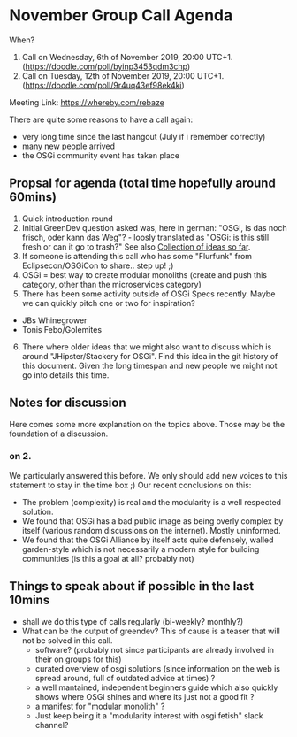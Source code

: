 # November Group Call Agenda

When? 
1. Call on Wednesday, 6th of November 2019, 20:00 UTC+1. (https://doodle.com/poll/byinp3453qdm3chp)
2. Call on Tuesday, 12th of November 2019, 20:00 UTC+1. (https://doodle.com/poll/9r4uq43ef98ek4ki)

Meeting Link: https://whereby.com/rebaze

There are quite some reasons to have a call again:
- very long time since the last hangout (July if i remember correctly)
- many new people arrived
- the OSGi community event has taken place

## Propsal for agenda (total time hopefully around 60mins)

1. Quick introduction round
2. Initial GreenDev question asked was, here in german: "OSGi, is das noch frisch, oder kann das Weg"? - loosly translated as "OSGi: is this still fresh or can it go to trash?" See also [Collection of ideas so far](results-findings-ideas.md).
3. If someone is attending this call who has some "Flurfunk" from Eclipsecon/OSGiCon to share.. step up! ;)
4. OSGi = best way to create modular monoliths (create and push this category, other than the microservices category)
5. There has been some activity outside of OSGi Specs recently. Maybe we can quickly pitch one or two for inspiration?
- JBs Whinegrower
- Tonis Febo/Golemites
6. There where older ideas that we might also want to discuss which is around "JHipster/Stackery for OSGi". Find this idea in the git history of this document. Given the long timespan and new people we might not go into details this time.

##  Notes for discussion

Here comes some more explanation on the topics above. Those may be the foundation of a discussion.

### on 2.
We particularly answered this before. We only should add new voices to this statement to stay in the time box ;)
Our recent conclusions on this:
- The problem (complexity) is real and the modularity is a well respected solution.
- We found that OSGi has a bad public image as being overly complex by itself (various random discussions on the internet). Mostly uninformed.
- We found that the OSGi Alliance by itself acts quite defensely, walled garden-style which is not necessarily a modern style for building communities (is this a goal at all? probably not)

## Things to speak about if possible in the last 10mins

- shall we do this type of calls regularly (bi-weekly? monthly?)
- What can be the output of greendev? This of cause is a teaser that will not be solved in this call.
  - software? (probably not since participants are already involved in their on groups for this)
  - curated overview of osgi solutions (since information on the web is spread around, full of outdated advice at times) ?
  - a well mantained, independent beginners guide which also quickly shows where OSGi shines and where its just not a good fit ?
  - a manifest for "modular monolith" ? 
  - Just keep being it a "modularity interest with osgi fetish" slack channel?
